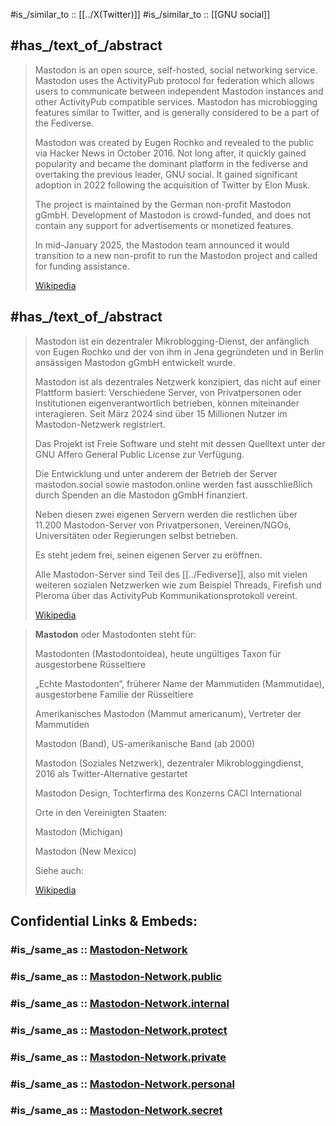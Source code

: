 
#is_/similar_to :: [[../X(Twitter)]] 
#is_/similar_to :: [[GNU social]] 

## #has_/text_of_/abstract 


> Mastodon is an open source, self-hosted,  social networking service.  
> Mastodon uses the ActivityPub protocol for federation 
> which allows users to communicate between independent Mastodon instances 
> and other ActivityPub compatible services. 
> Mastodon has microblogging features similar to Twitter, and is generally considered to be a part of the Fediverse.
>
> Mastodon was created by Eugen Rochko and revealed to the public via Hacker News in October 2016. 
> Not long after, it quickly gained popularity and became the dominant platform in the fediverse 
> and overtaking the previous leader, GNU social. 
> It gained significant adoption in 2022 following the acquisition of Twitter by Elon Musk.
>
> The project is maintained by the German non-profit Mastodon gGmbH. 
> Development of Mastodon is crowd-funded, 
> and does not contain any support for advertisements or monetized features.
>
> In mid-January 2025, the Mastodon team announced it would transition to a new non-profit 
> to run the Mastodon project and called for funding assistance.
>
> [Wikipedia](https://en.wikipedia.org/wiki/Mastodon%20(social%20network))


## #has_/text_of_/abstract 

> Mastodon ist ein dezentraler Mikroblogging-Dienst, der anfänglich von Eugen Rochko 
> und der von ihm in Jena gegründeten und in Berlin ansässigen Mastodon gGmbH entwickelt wurde. 
> 
> Mastodon ist als dezentrales Netzwerk konzipiert, das nicht auf einer Plattform basiert: 
> Verschiedene Server, von Privatpersonen oder Institutionen eigenverantwortlich betrieben, 
> können miteinander interagieren. 
> Seit März 2024 sind über 15 Millionen Nutzer im Mastodon-Netzwerk registriert.
>
> Das Projekt ist Freie Software und steht mit dessen Quelltext unter der 
> GNU Affero General Public License zur Verfügung. 
> 
> Die Entwicklung und unter anderem der Betrieb der Server mastodon.social sowie mastodon.online 
> werden fast ausschließlich durch Spenden an die Mastodon gGmbH finanziert. 
> 
> Neben diesen zwei eigenen Servern werden die restlichen über 11.200 Mastodon-Server 
> von Privatpersonen, Vereinen/NGOs, Universitäten oder Regierungen selbst betrieben. 
> 
> Es steht jedem frei, seinen eigenen Server zu eröffnen. 
> 
> Alle Mastodon-Server sind Teil des [[../Fediverse]], 
> also mit vielen weiteren sozialen Netzwerken wie zum Beispiel Threads, Firefish und Pleroma 
> über das ActivityPub Kommunikationsprotokoll vereint.
>
> [Wikipedia](https://de.wikipedia.org/wiki/Mastodon%20(Soziales%20Netzwerk))


> **Mastodon** oder Mastodonten steht für:
>
> Mastodonten (Mastodontoidea), heute ungültiges Taxon für ausgestorbene Rüsseltiere
>
> „Echte Mastodonten“, früherer Name der Mammutiden (Mammutidae), ausgestorbene Familie der Rüsseltiere
>
> Amerikanisches Mastodon (Mammut americanum), Vertreter der Mammutiden
>
> Mastodon (Band), US-amerikanische Band (ab 2000)
>
> Mastodon (Soziales Netzwerk), dezentraler Mikrobloggingdienst, 2016 als Twitter-Alternative gestartet
>
> Mastodon Design, Tochterfirma des Konzerns CACI International
>
> 
>
> Orte in den Vereinigten Staaten:
>
> 
>
> Mastodon (Michigan)
>
> Mastodon (New Mexico)
>
> 
>
> Siehe auch:
>
> [Wikipedia](https://de.wikipedia.org/wiki/Mastodon)


## Confidential Links & Embeds: 

### #is_/same_as :: [Mastodon-Network](Mastodon-Network.md) 

### #is_/same_as :: [Mastodon-Network.public](/_public/Society/Economics/Business/Business-Entity/IT~Company/Fediverse/Mastodon-Network.public.md) 

### #is_/same_as :: [Mastodon-Network.internal](/_internal/Society/Economics/Business/Business-Entity/IT~Company/Fediverse/Mastodon-Network.internal.md) 

### #is_/same_as :: [Mastodon-Network.protect](/_protect/Society/Economics/Business/Business-Entity/IT~Company/Fediverse/Mastodon-Network.protect.md) 

### #is_/same_as :: [Mastodon-Network.private](/_private/Society/Economics/Business/Business-Entity/IT~Company/Fediverse/Mastodon-Network.private.md) 

### #is_/same_as :: [Mastodon-Network.personal](/_personal/Society/Economics/Business/Business-Entity/IT~Company/Fediverse/Mastodon-Network.personal.md) 

### #is_/same_as :: [Mastodon-Network.secret](/_secret/Society/Economics/Business/Business-Entity/IT~Company/Fediverse/Mastodon-Network.secret.md)

